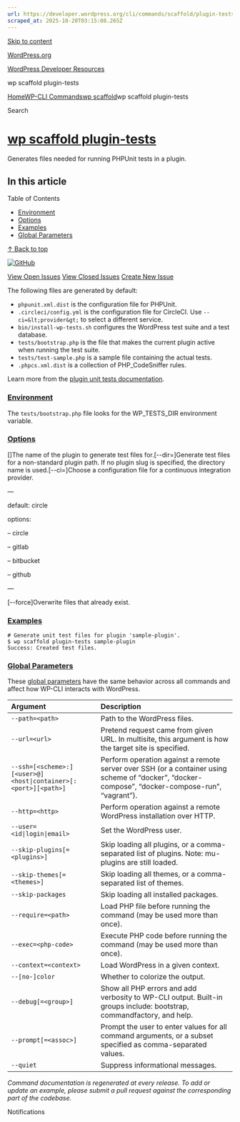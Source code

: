 ```yaml
---
url: https://developer.wordpress.org/cli/commands/scaffold/plugin-tests/
scraped_at: 2025-10-20T03:15:08.265Z
---
```


[Skip to content](https://developer.wordpress.org/cli/commands/scaffold/plugin-tests/#wp--skip-link--target)

[WordPress.org](https://wordpress.org/)

[WordPress Developer Resources](https://developer.wordpress.org/)

wp scaffold plugin-tests


[Home](https://developer.wordpress.org/)[WP-CLI Commands](https://developer.wordpress.org/cli/commands/)[wp scaffold](https://developer.wordpress.org/cli/commands/scaffold/)wp scaffold plugin-tests

Search

# [wp scaffold plugin-tests](https://developer.wordpress.org/cli/commands/scaffold/plugin-tests/)

Generates files needed for running PHPUnit tests in a plugin.

## In this article

Table of Contents

- [Environment](https://developer.wordpress.org/cli/commands/scaffold/plugin-tests/#environment)
- [Options](https://developer.wordpress.org/cli/commands/scaffold/plugin-tests/#options)
- [Examples](https://developer.wordpress.org/cli/commands/scaffold/plugin-tests/#examples)
- [Global Parameters](https://developer.wordpress.org/cli/commands/scaffold/plugin-tests/#global-parameters)

[↑ Back to top](https://developer.wordpress.org/cli/commands/scaffold/plugin-tests/#wp--skip-link--target)

[![GitHub](https://make.wordpress.org/cli/wp-content/plugins/wporg-cli/assets/images/github-mark.svg)](https://github.com/wp-cli/scaffold-command)

[View Open Issues](https://github.com/login?return_to=%2Fissues%3Fq%3Dlabel%3Acommand%3Ascaffold-plugin-tests+sort%3Aupdated-desc+org%3Awp-cli+is%3Aopen) [View Closed Issues](https://github.com/login?return_to=%2Fissues%3Fq%3Dlabel%3Acommand%3Ascaffold-plugin-tests+sort%3Aupdated-desc+org%3Awp-cli+is%3Aclosed) [Create New Issue](https://github.com/wp-cli/scaffold-command/issues/new)

The following files are generated by default:

- `phpunit.xml.dist` is the configuration file for PHPUnit.
- `.circleci/config.yml` is the configuration file for CircleCI. Use `--ci=&lt;provider&gt;` to select a different service.
- `bin/install-wp-tests.sh` configures the WordPress test suite and a test database.
- `tests/bootstrap.php` is the file that makes the current plugin active when running the test suite.
- `tests/test-sample.php` is a sample file containing the actual tests.
- `.phpcs.xml.dist` is a collection of PHP\_CodeSniffer rules.

Learn more from the [plugin unit tests documentation](https://make.wordpress.org/cli/handbook/misc/plugin-unit-tests/).

### [Environment](https://developer.wordpress.org/cli/commands/scaffold/plugin-tests/\#environment)

The `tests/bootstrap.php` file looks for the WP\_TESTS\_DIR environment variable.

### [Options](https://developer.wordpress.org/cli/commands/scaffold/plugin-tests/\#options)

\[<plugin>\]The name of the plugin to generate test files for.\[--dir=<dirname>\]Generate test files for a non-standard plugin path. If no plugin slug is specified, the directory name is used.\[--ci=<provider>\]Choose a configuration file for a continuous integration provider.

—

default: circle

options:

– circle

– gitlab

– bitbucket

– github

—

\[--force\]Overwrite files that already exist.

### [Examples](https://developer.wordpress.org/cli/commands/scaffold/plugin-tests/\#examples)

```
# Generate unit test files for plugin 'sample-plugin'.
$ wp scaffold plugin-tests sample-plugin
Success: Created test files.

```

### [Global Parameters](https://developer.wordpress.org/cli/commands/scaffold/plugin-tests/\#global-parameters)

These [global parameters](https://make.wordpress.org/cli/handbook/config/) have the same behavior across all commands and affect how WP-CLI interacts with WordPress.

| **Argument** | **Description** |
| :-- | :-- |
| `--path=<path>` | Path to the WordPress files. |
| `--url=<url>` | Pretend request came from given URL. In multisite, this argument is how the target site is specified. |
| `--ssh=[<scheme>:][<user>@]<host\|container>[:<port>][<path>]` | Perform operation against a remote server over SSH (or a container using scheme of “docker”, “docker-compose”, “docker-compose-run”, “vagrant”). |
| `--http=<http>` | Perform operation against a remote WordPress installation over HTTP. |
| `--user=<id\|login\|email>` | Set the WordPress user. |
| `--skip-plugins[=<plugins>]` | Skip loading all plugins, or a comma-separated list of plugins. Note: mu-plugins are still loaded. |
| `--skip-themes[=<themes>]` | Skip loading all themes, or a comma-separated list of themes. |
| `--skip-packages` | Skip loading all installed packages. |
| `--require=<path>` | Load PHP file before running the command (may be used more than once). |
| `--exec=<php-code>` | Execute PHP code before running the command (may be used more than once). |
| `--context=<context>` | Load WordPress in a given context. |
| `--[no-]color` | Whether to colorize the output. |
| `--debug[=<group>]` | Show all PHP errors and add verbosity to WP-CLI output. Built-in groups include: bootstrap, commandfactory, and help. |
| `--prompt[=<assoc>]` | Prompt the user to enter values for all command arguments, or a subset specified as comma-separated values. |
| `--quiet` | Suppress informational messages. |

_Command documentation is regenerated at every release. To add or update an example, please submit a pull request against the corresponding part of the codebase._

Notifications